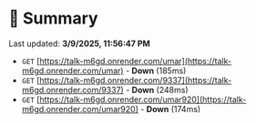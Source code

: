 # 📖 Summary
Last updated: **3/9/2025, 11:56:47 PM**

- `GET` [https://talk-m6gd.onrender.com/umar](https://talk-m6gd.onrender.com/umar) - **Down** (185ms)
- `GET` [https://talk-m6gd.onrender.com/9337](https://talk-m6gd.onrender.com/9337) - **Down** (248ms)
- `GET` [https://talk-m6gd.onrender.com/umar920](https://talk-m6gd.onrender.com/umar920) - **Down** (174ms)
